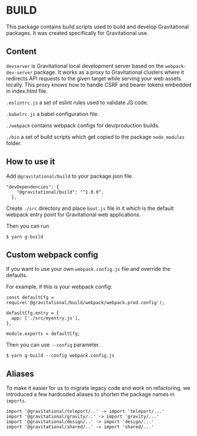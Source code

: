 # BUILD

This package contains build scripts used to build and develop
Gravitational packages. It was created specifically for Gravitational use.

## Content

`devserver` is Gravitational local development server based on the `webpack-dev-server` package.
It works as a proxy to Gravitational clusters where it redirects API requests to the given target
while serving your web assets locally. This proxy knows how to handle CSRF and bearer tokens
embedded in index.html file.

`.eslintrc.js` a set of eslint rules used to validate JS code.

`.babelrc.js` a babel configuration file.

`./webpack` contains webpack configs for dev/production builds.

`./bin` a set of build scripts which get copied to the package `node_modules` folder.

## How to use it

Add `@gravitational/build` to your package.json file.

```
"devDependencies": {
    "@gravitational/build": "^1.0.0",
  },
```

Create `./src` directory and place `boot.js` file in it which is the default
webpack entry point for Gravitational web applications.

Then you can run

```
$ yarn g-build
```

## Custom webpack config

If you want to use your own `webpack.config.js` file and override the defaults.

For example, if this is your webpack config:

```
const defaultCfg = require('@gravitational/build/webpack/webpack.prod.config');

defaultCfg.entry = {
  app: ['./src/myentry.js'],
},

module.exports = defaultCfg;
```

Then you can use `--config` parameter.

```
$ yarn g-build --config webpack.config.js
```

## Aliases

To make it easier for us to migrate legacy code and work on refactoring,
we introduced a few hardcoded aliases to shorten the package names in `imports`.

```
import '@gravitational/teleport/..' -> import 'teleport/...'
import '@gravitational/gravity/..' -> import 'gravity/...'
import '@gravitational/design/..' -> import 'design/...'
import '@gravitational/shared/..' -> import 'shared/...'
```